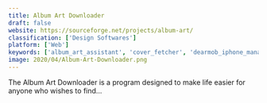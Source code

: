 ```yaml
---
title: Album Art Downloader
draft: false 
website: https://sourceforge.net/projects/album-art/
classification: ['Design Softwares']
platform: ['Web']
keywords: ['album_art_assistant', 'cover_fetcher', 'dearmob_iphone_manager', 'kid3', 'mp3tag', 'musicbrainz_picard', 'neat_music', 'songgenie', 'tagscanner', 'vlc_media_player', 'wondershare_tidymymusic', 'iexplorer', 'itunes']
image: 2020/04/Album-Art-Downloader.png
---
```

The Album Art Downloader is a program designed to make life easier for anyone who wishes to find...